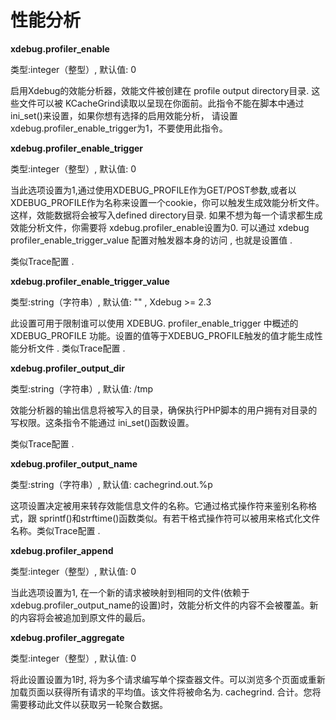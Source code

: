# 性能分析

**xdebug.profiler\_enable**

类型:integer（整型）, 默认值: 0

启用Xdebug的效能分析器，效能文件被创建在 profile output directory目录. 这些文件可以被 KCacheGrind读取以呈现在你面前。此指令不能在脚本中通过ini\_set\(\)来设置，如果你想有选择的启用效能分析， 请设置xdebug.profiler\_enable\_trigger为1，不要使用此指令。

**xdebug.profiler\_enable\_trigger**

类型:integer（整型）, 默认值: 0

当此选项设置为1,通过使用XDEBUG\_PROFILE作为GET/POST参数,或者以XDEBUG\_PROFILE作为名称来设置一个cookie，你可以触发生成效能分析文件。 这样，效能数据将会被写入defined directory目录. 如果不想为每一个请求都生成效能分析文件，你需要将 xdebug.profiler\_enable设置为0. 可以通过 xdebug profiler\_enable\_trigger\_value 配置对触发器本身的访问 , 也就是设置值 . 

类似Trace配置 . 

**xdebug.profiler\_enable\_trigger\_value**

类型:string（字符串）, 默认值: "" , Xdebug &gt;= 2.3

此设置可用于限制谁可以使用 XDEBUG. profiler\_enable\_trigger 中概述的 XDEBUG\_PROFILE 功能。设置的值等于XDEBUG\_PROFILE触发的值才能生成性能分析文件 . 类似Trace配置 . 

**xdebug.profiler\_output\_dir**

类型:string（字符串）, 默认值: /tmp

效能分析器的输出信息将被写入的目录，确保执行PHP脚本的用户拥有对目录的写权限。这条指令不能通过 ini\_set\(\)函数设置。

类似Trace配置 . 

**xdebug.profiler\_output\_name**

类型:string（字符串）, 默认值: cachegrind.out.%p

这项设置决定被用来转存效能信息文件的名称。它通过格式操作符来鉴别名称格式，跟 sprintf\(\)和strftime\(\)函数类似。有若干格式操作符可以被用来格式化文件名称。类似Trace配置 . 

**xdebug.profiler\_append**

类型:integer（整型）, 默认值: 0

当此选项设置为1, 在一个新的请求被映射到相同的文件\(依赖于xdebug.profiler\_output\_name的设置\)时，效能分析文件的内容不会被覆盖。新的内容将会被追加到原文件的最后。

**xdebug.profiler\_aggregate**

类型:integer（整型）, 默认值: 0

将此设置设置为1时, 将为多个请求编写单个探查器文件。可以浏览多个页面或重新加载页面以获得所有请求的平均值。该文件将被命名为. cachegrind. 合计。您将需要移动此文件以获取另一轮聚合数据。

